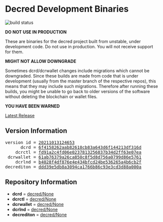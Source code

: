 
# Decred Development Binaries

![build status](https://github.com/matheusd/decred-weekly-builds/actions/workflows/decrediton.yml/badge.svg)


**DO NOT USE IN PRODUCTION**

These are binaries for the decred project built from unstable, under development
code. Do not use in production. You will not receive support for them.

**MIGHT NOT ALLOW DOWNGRADE**

Sometimes dcrd/dcrwallet changes include migrations which cannot be downgraded.
Since these builds are made from code that is under development (usually from
the master branch of the respective repos), this means that they may include such
migrations. Therefore after running these builds, you might be unable to go back
to older versions of the software without deleting the blockchain or wallet
files.

**YOU HAVE BEEN WARNED**

[Latest Release](https://github.com/matheusd/decred-weekly-builds/releases/latest)

## Version Information

<pre>
version id = <a href="https://github.com/matheusd/decred-weekly-builds/releases/tag/v20211013124653">20211013124653</a>
      dcrd = <a href="https://github.com/decred/dcrd/commits/6f4158262aab82618cb83a643d6f144213df316d">6f4158262aab82618cb83a643d6f144213df316d</a>
    dcrctl = <a href="https://github.com/decred/dcrctl/commits/fd91a2c4fd06e0237813256837b34d2ff63e07ea">fd91a2c4fd06e0237813256837b34d2ff63e07ea</a>
 dcrwallet = <a href="https://github.com/decred/dcrwallet/commits/61ab76379a26ca850c8f5d8d756a0799d86e5761">61ab76379a26ca850c8f5d8d756a0799d86e5761</a>
    dcrlnd = <a href="https://github.com/decred/dcrlnd/commits/b4028f4df876e4e434bfcd24be536265a4b6cb2f">b4028f4df876e4e434bfcd24be536265a4b6cb2f</a>
decrediton = <a href="https://github.com/decred/decrediton/commits/ddd39e5db8a3094ca1766b86c93e3cd3d88a000a">ddd39e5db8a3094ca1766b86c93e3cd3d88a000a</a>
</pre>

## Repository Information

- **dcrd** = [decred/None](https://github.com/decred/dcrd)
- **dcrctl** = [decred/None](https://github.com/decred/dcrctl)
- **dcrwallet** = [decred/None](https://github.com/decred/dcrwallet)
- **dcrlnd** = [decred/None](https://github.com/decred/dcrlnd)
- **decrediton** = [decred/None](https://github.com/decred/decrediton)


